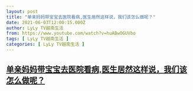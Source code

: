 ```yaml
---
layout: post
title: "单亲妈妈带宝宝去医院看病,医生居然这样说，我们该怎么做呢？"
date: 2021-06-03T12:00:15.000Z
author: LyLy TV越南生活
from: https://www.youtube.com/watch?v=huABwOGUVbo
tags: [ LyLy TV越南生活 ]
categories: [ LyLy TV越南生活 ]
---
```

<!--1622721615000-->
[单亲妈妈带宝宝去医院看病,医生居然这样说，我们该怎么做呢？](https://www.youtube.com/watch?v=huABwOGUVbo)
------

<div>

</div>
